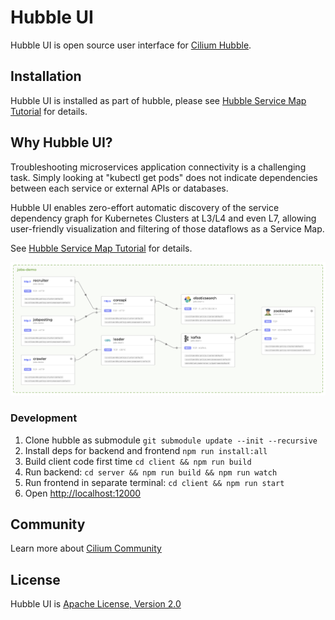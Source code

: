 # Hubble UI

Hubble UI is open source user interface for [Cilium Hubble](https://github.com/cilium/hubble).

## Installation

Hubble UI is installed as part of hubble, please see [Hubble Service Map Tutorial](https://github.com/cilium/hubble/blob/master/tutorials/deploy-hubble-servicemap/README.md) for details.

## Why Hubble UI?

Troubleshooting microservices application connectivity is a challenging task. Simply looking at "kubectl get pods" does not indicate dependencies between each service or external APIs or databases.

Hubble UI enables zero-effort automatic discovery of the service dependency graph for Kubernetes Clusters at L3/L4 and even L7, allowing user-friendly visualization and filtering of those dataflows as a Service Map.

See [Hubble Service Map Tutorial](https://github.com/cilium/hubble/blob/master/tutorials/deploy-hubble-servicemap/README.md) for details.

![Service Map](promo/servicemap.png)

### Development

1. Clone hubble as submodule `git submodule update --init --recursive`
2. Install deps for backend and frontend `npm run install:all`
3. Build client code first time `cd client && npm run build`
4. Run backend: `cd server && npm run build && npm run watch`
5. Run frontend in separate terminal: `cd client && npm run start`
6. Open [http://localhost:12000](http://localhost:12000)

## Community

Learn more about [Cilium Community](https://github.com/cilium/cilium#community)

## License

Hubble UI is  [Apache License, Version 2.0](https://github.com/cilium/hubble-ui/blob/master/LICENSE)